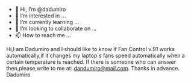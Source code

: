 - 👋 Hi, I’m @dadumiro
- 👀 I’m interested in ...
- 🌱 I’m currently learning ...
- 💞️ I’m looking to collaborate on ...
- 📫 How to reach me ...

<!---
dadumiro/dadumiro is a ✨ special ✨ repository because its `README.md` (this file) appears on your GitHub profile.
You can click the Preview link to take a look at your changes.
--->
Hi,I am Dadumiro and I should like to know if Fan Control v.91 works automatically,if it changes my laptop`s fans speed automatically when a certain temperature is reached.
If there is someone who can answer then,please,write to me at: dandumiro@mail.com.
Thanks in advance.
Dadumiro
